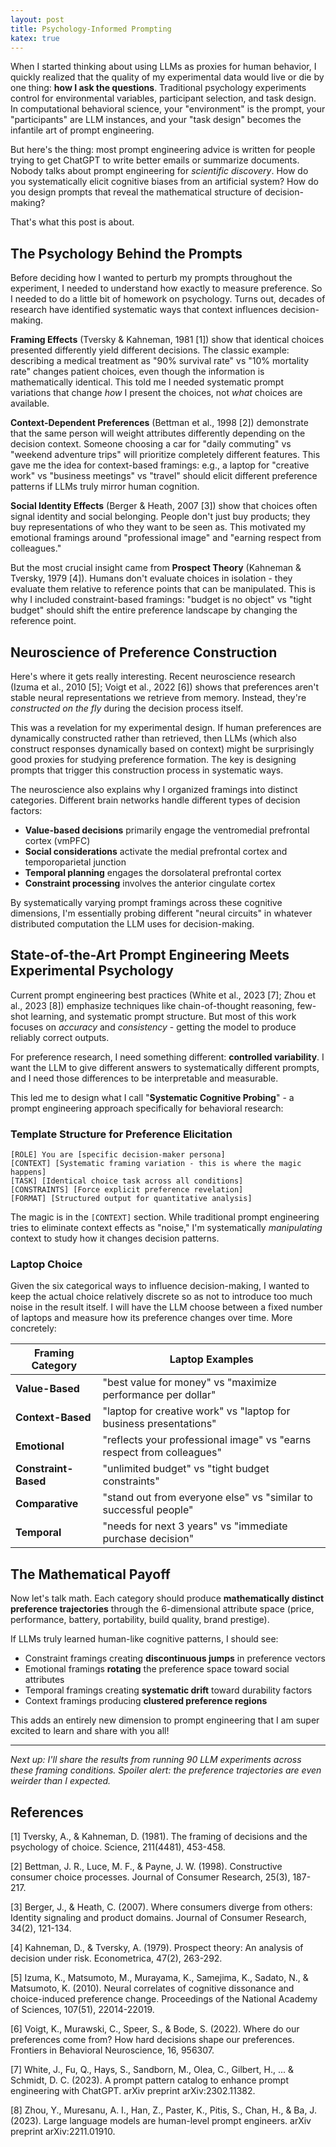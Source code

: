 ```yaml
---
layout: post
title: Psychology-Informed Prompting
katex: true
---
```

When I started thinking about using LLMs as proxies for human behavior, I quickly realized that the quality of my experimental data would live or die by one thing: **how I ask the questions**. Traditional psychology experiments control for environmental variables, participant selection, and task design. In computational behavioral science, your "environment" is the prompt, your "participants" are LLM instances, and your "task design" becomes the infantile art of prompt engineering.

But here's the thing: most prompt engineering advice is written for people trying to get ChatGPT to write better emails or summarize documents. Nobody talks about prompt engineering for _scientific discovery_. How do you systematically elicit cognitive biases from an artificial system? How do you design prompts that reveal the mathematical structure of decision-making?

That's what this post is about.

## The Psychology Behind the Prompts

Before deciding how I wanted to perturb my prompts throughout the experiment, I needed to understand how exactly to measure preference. So I needed to do a little bit of homework on psychology. Turns out, decades of research have identified systematic ways that context influences decision-making.

**Framing Effects** (Tversky & Kahneman, 1981 [1]) show that identical choices presented differently yield different decisions. The classic example: describing a medical treatment as "90% survival rate" vs "10% mortality rate" changes patient choices, even though the information is mathematically identical. This told me I needed systematic prompt variations that change _how_ I present the choices, not _what_ choices are available.

**Context-Dependent Preferences** (Bettman et al., 1998 [2]) demonstrate that the same person will weight attributes differently depending on the decision context. Someone choosing a car for "daily commuting" vs "weekend adventure trips" will prioritize completely different features. This gave me the idea for context-based framings: e.g., a laptop for "creative work" vs "business meetings" vs "travel" should elicit different preference patterns if LLMs truly mirror human cognition.

**Social Identity Effects** (Berger & Heath, 2007 [3]) show that choices often signal identity and social belonging. People don't just buy products; they buy representations of who they want to be seen as. This motivated my emotional framings around "professional image" and "earning respect from colleagues."

But the most crucial insight came from **Prospect Theory** (Kahneman & Tversky, 1979 [4]). Humans don't evaluate choices in isolation - they evaluate them relative to reference points that can be manipulated. This is why I included constraint-based framings: "budget is no object" vs "tight budget" should shift the entire preference landscape by changing the reference point.

## Neuroscience of Preference Construction

Here's where it gets really interesting. Recent neuroscience research (Izuma et al., 2010 [5]; Voigt et al., 2022 [6]) shows that preferences aren't stable neural representations we retrieve from memory. Instead, they're _constructed on the fly_ during the decision process itself.

This was a revelation for my experimental design. If human preferences are dynamically constructed rather than retrieved, then LLMs (which also construct responses dynamically based on context) might be surprisingly good proxies for studying preference formation. The key is designing prompts that trigger this construction process in systematic ways.

The neuroscience also explains why I organized framings into distinct categories. Different brain networks handle different types of decision factors:

- **Value-based decisions** primarily engage the ventromedial prefrontal cortex (vmPFC)
- **Social considerations** activate the medial prefrontal cortex and temporoparietal junction
- **Temporal planning** engages the dorsolateral prefrontal cortex
- **Constraint processing** involves the anterior cingulate cortex

By systematically varying prompt framings across these cognitive dimensions, I'm essentially probing different "neural circuits" in whatever distributed computation the LLM uses for decision-making.

## State-of-the-Art Prompt Engineering Meets Experimental Psychology

Current prompt engineering best practices (White et al., 2023 [7]; Zhou et al., 2023 [8]) emphasize techniques like chain-of-thought reasoning, few-shot learning, and systematic prompt structure. But most of this work focuses on _accuracy_ and _consistency_ - getting the model to produce reliably correct outputs.

For preference research, I need something different: **controlled variability**. I want the LLM to give different answers to systematically different prompts, and I need those differences to be interpretable and measurable.

This led me to design what I call "**Systematic Cognitive Probing**" - a prompt engineering approach specifically for behavioral research:

### Template Structure for Preference Elicitation

```
[ROLE] You are [specific decision-maker persona]
[CONTEXT] [Systematic framing variation - this is where the magic happens]
[TASK] [Identical choice task across all conditions]
[CONSTRAINTS] [Force explicit preference revelation]
[FORMAT] [Structured output for quantitative analysis]
```

The magic is in the `[CONTEXT]` section. While traditional prompt engineering tries to eliminate context effects as "noise," I'm systematically _manipulating_ context to study how it changes decision patterns.

### Laptop Choice 

Given the six categorical ways to influence decision-making, I wanted to keep the actual choice relatively discrete so as not to introduce too much noise in the result itself. I will have the LLM choose between a fixed number of laptops and measure how its preference changes over time. More concretely: 

|Framing Category|Laptop Examples|
|---|---|
|**Value-Based**|"best value for money" vs "maximize performance per dollar"|
|**Context-Based**|"laptop for creative work" vs "laptop for business presentations"|
|**Emotional**|"reflects your professional image" vs "earns respect from colleagues"|
|**Constraint-Based**|"unlimited budget" vs "tight budget constraints"|
|**Comparative**|"stand out from everyone else" vs "similar to successful people"|
|**Temporal**|"needs for next 3 years" vs "immediate purchase decision"|

## The Mathematical Payoff

Now let's talk math. Each category should produce **mathematically distinct preference trajectories** through the 6-dimensional attribute space (price, performance, battery, portability, build quality, brand prestige).

If LLMs truly learned human-like cognitive patterns, I should see:

- Constraint framings creating **discontinuous jumps** in preference vectors
- Emotional framings **rotating** the preference space toward social attributes
- Temporal framings creating **systematic drift** toward durability factors
- Context framings producing **clustered preference regions**

This adds an entirely new dimension to prompt engineering that I am super excited to learn and share with you all! 

---

_Next up: I'll share the results from running 90 LLM experiments across these framing conditions. Spoiler alert: the preference trajectories are even weirder than I expected._
## References

[1] Tversky, A., & Kahneman, D. (1981). The framing of decisions and the psychology of choice. Science, 211(4481), 453-458.

[2] Bettman, J. R., Luce, M. F., & Payne, J. W. (1998). Constructive consumer choice processes. Journal of Consumer Research, 25(3), 187-217.

[3] Berger, J., & Heath, C. (2007). Where consumers diverge from others: Identity signaling and product domains. Journal of Consumer Research, 34(2), 121-134.

[4] Kahneman, D., & Tversky, A. (1979). Prospect theory: An analysis of decision under risk. Econometrica, 47(2), 263-292.

[5] Izuma, K., Matsumoto, M., Murayama, K., Samejima, K., Sadato, N., & Matsumoto, K. (2010). Neural correlates of cognitive dissonance and choice-induced preference change. Proceedings of the National Academy of Sciences, 107(51), 22014-22019.

[6] Voigt, K., Murawski, C., Speer, S., & Bode, S. (2022). Where do our preferences come from? How hard decisions shape our preferences. Frontiers in Behavioral Neuroscience, 16, 956307.

[7] White, J., Fu, Q., Hays, S., Sandborn, M., Olea, C., Gilbert, H., ... & Schmidt, D. C. (2023). A prompt pattern catalog to enhance prompt engineering with ChatGPT. arXiv preprint arXiv:2302.11382.

[8] Zhou, Y., Muresanu, A. I., Han, Z., Paster, K., Pitis, S., Chan, H., & Ba, J. (2023). Large language models are human-level prompt engineers. arXiv preprint arXiv:2211.01910.